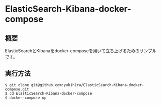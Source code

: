 # ElasticSearch-Kibana-docker-compose

## 概要

ElasticSearchとKibanaをdocker-composeを用いて立ち上げるためのサンプルです。

## 実行方法

```
$ git clone git@github.com:yuk1h1ra/ElasticSearch-Kibana-docker-compose.git
$ cd ElasticSearch-Kibana-docker-compose
$ docker-compose up
```

